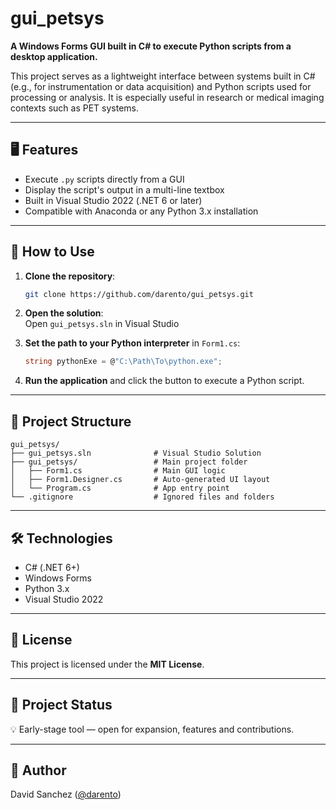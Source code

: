 # gui_petsys

**A Windows Forms GUI built in C# to execute Python scripts from a desktop application.**

This project serves as a lightweight interface between systems built in C# (e.g., for instrumentation or data acquisition) and Python scripts used for processing or analysis. It is especially useful in research or medical imaging contexts such as PET systems.

---

## 🖥️ Features

- Execute `.py` scripts directly from a GUI
- Display the script's output in a multi-line textbox
- Built in Visual Studio 2022 (.NET 6 or later)
- Compatible with Anaconda or any Python 3.x installation

---

## 🚀 How to Use

1. **Clone the repository**:
   ```bash
   git clone https://github.com/darento/gui_petsys.git
   ```

2. **Open the solution**:  
   Open `gui_petsys.sln` in Visual Studio

3. **Set the path to your Python interpreter** in `Form1.cs`:
   ```csharp
   string pythonExe = @"C:\Path\To\python.exe";
   ```

4. **Run the application** and click the button to execute a Python script.

---

## 📁 Project Structure

```
gui_petsys/
├── gui_petsys.sln              # Visual Studio Solution
├── gui_petsys/                 # Main project folder
│   ├── Form1.cs                # Main GUI logic
│   ├── Form1.Designer.cs       # Auto-generated UI layout
│   └── Program.cs              # App entry point
└── .gitignore                  # Ignored files and folders
```

---

## 🛠️ Technologies

- C# (.NET 6+)
- Windows Forms
- Python 3.x
- Visual Studio 2022

---

## 📜 License

This project is licensed under the **MIT License**.

---

## 🧪 Project Status

💡 Early-stage tool — open for expansion, features and contributions.

---

## 🙌 Author

David Sanchez ([@darento](https://github.com/darento))

